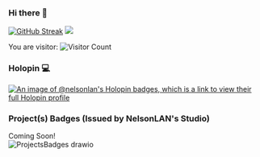 ### Hi there 👋


[![GitHub Streak](https://streak-stats.demolab.com?user=nelsonlan01&theme=tokyonight_duo&border_radius=5&date_format=j%20M%5B%20Y%5D&ring=9B2341&card_width=250)](https://git.io/streak-stats)
<img src="https://github-readme-stats.vercel.app/api?username=nelsonlan01&show_icons=true&theme=tokyonight"/>

You are visitor:
![Visitor Count](https://profile-counter.glitch.me/nelsonlan01/count.svg)

### Holopin 💻
   [![An image of @nelsonlan's Holopin badges, which is a link to view their full Holopin profile](https://holopin.me/nelsonlan)](https://holopin.io/@nelsonlan)

   
### Project(s) Badges (Issued by NelsonLAN's Studio)
Coming Soon! <br>
![ProjectsBadges drawio](https://github.com/nelsonlan01/nelsonlan01/assets/24426550/26e9cb84-a6c6-427b-9488-23226d646b0b)

   
<!--
**nelsonlan01/nelsonlan01** is a ✨ _special_ ✨ repository because its `README.md` (this file) appears on your GitHub profile.

Here are some ideas to get you started:

- 🔭 I’m currently working on ...
- 🌱 I’m currently learning ...
- 👯 I’m looking to collaborate on ...
- 🤔 I’m looking for help with ...
- 💬 Ask me about ...
- 📫 How to reach me: ...
- 😄 Pronouns: ...
- ⚡ Fun fact: ...
-->
